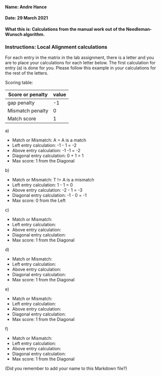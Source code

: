 #### Name: Andre Hance
#### Date: 29 March 2021
#### What this is: Calculations from the manual work out of the Needleman-Wunsch algorithm.

### Instructions: Local Alignment calculations
For each entry in the matrix in the lab assignment, there is a letter and you are to place your calculations for each letter below. The first calculation for entry (a) is done for you. Please follow this example in your calculations for the rest of the letters.

Scoring table:


|Score or penalty| value |
|----------------|-------|
|gap penalty      |-1     |
|Mismatch penalty | 0     |
|Match score     | 1     |


a)
- Match or Mismatch: A = A is a match
- Left entry calculation: -1 - 1 = -2
- Above entry calculation: -1 -1 = -2
- Diagonal entry calculation: 0 + 1 = 1
- Max score: 1 from the Diagonal


b)
- Match or Mismatch:    T != A is a mismatch           
- Left entry calculation:      1 - 1 = 0    
- Above entry calculation:     -2 - 1 = -3
- Diagonal entry calculation:      -1 - 0 = -1
- Max score: 0 from the Left   


c)
- Match or Mismatch:               
- Left entry calculation:          
- Above entry calculation:         
- Diagonal entry calculation:      
- Max score: 1 from the Diagonal   


d)
- Match or Mismatch:               
- Left entry calculation:          
- Above entry calculation:         
- Diagonal entry calculation:      
- Max score: 1 from the Diagonal   


e)
- Match or Mismatch:               
- Left entry calculation:          
- Above entry calculation:         
- Diagonal entry calculation:      
- Max score: 1 from the Diagonal   


f)
- Match or Mismatch:               
- Left entry calculation:          
- Above entry calculation:         
- Diagonal entry calculation:      
- Max score: 1 from the Diagonal   



(Did you remember to add your name to this Markdown file?)
